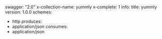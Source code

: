 swagger: "2.0"
x-collection-name: yummly
x-complete: 1
info:
  title: yummly
  version: 1.0.0
schemes:
- http
produces:
- application/json
consumes:
- application/json